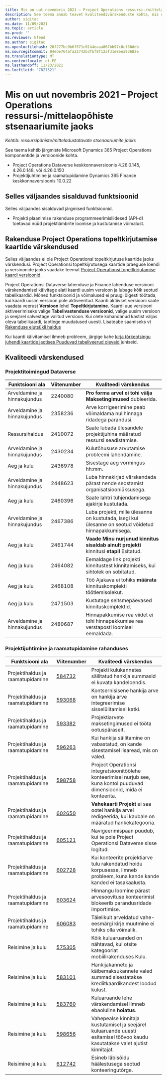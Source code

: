 ```yaml
---
title: Mis on uut novembris 2021 – Project Operations ressursi-/mittelaopõhiste stsenaariumite jaoks
description: See teema annab teavet kvaliteedivärskenduste kohta, mis on saadaval Project Operationsi 2021. aasta novembri väljaandes ressursi/ladustamata stsenaariumide jaoks.
author: sigitac
ms.date: 11/09/2021
ms.topic: article
ms.prod: ''
ms.reviewer: kfend
ms.author: sigitac
ms.openlocfilehash: 20f277bc9b6f571c0144eaaa867bb97c0cf30ddb
ms.sourcegitcommit: 04ebe764afa22742b3fbf8f12af31e8eea93682e
ms.translationtype: MT
ms.contentlocale: et-EE
ms.lasthandoff: 11/23/2021
ms.locfileid: "7827321"
---
```

# <a name="whats-new-november-2021---project-operations-for-resourcenon-stocked-based-scenarios"></a>Mis on uut novembris 2021 – Project Operations ressursi-/mittelaopõhiste stsenaariumite jaoks

*Kehtib: ressursipõhiste/mitteladustatavate stsenaariumite jaoks*

See teema kehtib järgmiste Microsoft Dynamics 365 Project Operations komponentide ja versioonide kohta.

- Project Operations Dataverse keskkonnaversioonis 4.26.0.145, 4.26.0.148, või 4.26.0.150
- Projektijuhtimine ja raamatupidamine Dynamics 365 Finance keskkonnaversioonis 10.0.22

## <a name="features-included-in-this-release"></a>Selles väljaandes sisalduvad funktsioonid

Selles väljaandes sisalduvad järgmised funktsioonid.

- Projekti plaanimise rakenduse programmeerimisliidesed (API-d) toetavad nüüd projektiämbrite loomise ja kustutamise võimalust.

## <a name="project-operations-dual-write-maps-updates"></a>Rakenduse Project Operations topeltkirjutamise kaartide värskendused

Selles väljaandes ei ole Project Operationsi topeltkirjutuse kaartide jaoks värskendusi. Project Operationsi topeltkijrutusega kaartide praeguse loendi ja versioonide jaoks vaadake teemat [Project Operationsi topeltkirjutamise kaardi versioonid](/dynamics365/project-operations/environment/resource-dual-write-maps).

Project Operationsi Dataverse lahenduse ja Finance lahenduse versiooni värskendamisel käivitage alati kaardi uusim versioon ja lubage kõik seotud tabelikaardid. Mõned funktsioonid ja võimalused ei pruugi õigesti töötada, kui kaardi uusim versioon pole aktiveeritud. Kaardi aktiivset versiooni saate vaadata veerust **Versioon** lehel **Topeltkirjutamine**. Kaardi uue versiooni aktiveerimiseks valige **Tabelivastenduse versioonid**, valige uusim versioon ja seejärel salvestage valitud versioon. Kui olete kohandanud kastist väljas oleva tabelikaardi, taotlege muudatused uuesti. Lisateabe saamiseks vt [Rakenduse elutsükli haldus](/dynamics365/fin-ops-core/dev-itpro/data-entities/dual-write/app-lifecycle-management)

Kui kaardi käivitamisel ilmneb probleem, järgige kahe [kirja tõrkeotsingu juhendi kaartide jaotises Puuduvad tabeliveerud olevaid](/dynamics365/fin-ops-core/dev-itpro/data-entities/dual-write/dual-write-troubleshooting-finops-upgrades#missing-table-columns-issue-on-maps) juhiseid.

## <a name="quality-updates"></a>Kvaliteedi värskendused

### <a name="project-operations-in-dataverse"></a>Projektitoimingud Dataverse

| Funktsiooni ala | Viitenumber | Kvaliteedi värskendus |
| --- | --- | --- |
| Arveldamine ja hinnakujundus | 2240080 | **Pro forma arvel ei tohi välja Maksetingimused** dubleerida. |
| Arveldamine ja hinnakujundus | 2358236 | Arve korrigeerimine peab võimaldama nullhinnaga ridadega parandusi. |
| Ressursihaldus | 2410072 | Saate lubada ülesandele projektijuhina määratud ressursi seadistamise. |
| Arveldamine ja hinnakujundus | 2430234 | Kulutõhususe arvutamise probleemi lahendamine. |
| Aeg ja kulu | 2436978 | Sisestage aeg vormingus hh:mm. |
| Arveldamine ja hinnakujundus | 2448623 | Luba hinnakirjad värskendada pärast nende seostamist organisatsiooniüksusega. |
| Aeg ja kulu | 2460396 | Saate lahtri tühjendamisega ajakirje kustutada. |
| Arveldamine ja hinnakujundus | 2467386 | Luba projekti, mille ülesanne on kustutada, isegi kui ülesanne on seotud võidetud hinnapakkumisega. |
| Aeg ja kulu | 2461744 | **Vaade Minu nurjunud kinnitus sisaldab ainult projekti** kinnitusi **etapil** Esitatud. |
| Aeg ja kulu | 2464082 | Eemaldage link projekti kinnitustest kinnitamiseks, kui sihtolek on sobitatud. |
| Aeg ja kulu | 2468108 | Töö Ajakava ei tohiks **määrata** kinnituskomplekti töötlemisolekut. |
| Aeg ja kulu | 2471503 | Kustutage seitsmepäevased kinnituskomplektid. |
| Arveldamine ja hinnakujundus | 2480687 | Hinnapakkumise rea viidet ei tohi hinnapakkumise rea verstaposti loomisel eemaldada. |

### <a name="project-management-and-accounting-in-finance"></a>Projektijuhtimine ja raamatupidamine rahanduses

| Funktsiooni ala | Viitenumber | Kvaliteedi värskendus |
| --- | --- | --- |
| Projektihaldus ja raamatupidamine | [584732](https://fix.lcs.dynamics.com/Issue/Details/?bugId=584732) | Projekti kulukannetes säilitatud hankija summasid ei kuvata kandeloendis. |
| Projektihaldus ja raamatupidamine | [593068](https://fix.lcs.dynamics.com/Issue/Details/?bugId=593068) | Kontsernisisene hankija arve on hankija arve integreerimise sisselülitamisel katki. |
| Projektihaldus ja raamatupidamine | [593382](https://fix.lcs.dynamics.com/Issue/Details/?bugId=593382) | Projektiarvete maksetingimused ei tööta ootuspäraselt. |
| Projektihaldus ja raamatupidamine | [596263](https://fix.lcs.dynamics.com/Issue/Details/?bugId=596263) | Kui hankija säilitamine on vabastatud, on kande sisestamisel lisaread, mis on valed. |
| Projektihaldus ja raamatupidamine | [598758](https://fix.lcs.dynamics.com/Issue/Details/?bugId=598758) | Project Operationsi integratsioonitöölehe konteerimisel nurjub see, kuna kontol puuduvad dimensioonid, mida ei konteerita. |
| Projektihaldus ja raamatupidamine | [602650](https://fix.lcs.dynamics.com/Issue/Details/?bugId=602650) | **Vahekaarti Projekt** ei saa ootel hankija arvel redigeerida, kui kaubale on määratud hankekategooria. |
| Projektihaldus ja raamatupidamine | [605121](https://fix.lcs.dynamics.com/Issue/Details/?bugId=605121) | Navigeerimispaan puudub, kui te pole Project Operationsi Dataverse sisse logitud. |
| Projektihaldus ja raamatupidamine | [602728](https://fix.lcs.dynamics.com/Issue/Details/?bugId=602728) | Kui konteerite projektiarve tulu rakendatud hoidu korpusesse, ilmneb probleem, kuna kande kande kanded ei tasakaalusta. |
| Projektihaldus ja raamatupidamine | [603624](https://fix.lcs.dynamics.com/Issue/Details/?bugId=603624) | Hinnangu loomine pärast arvesoovituse konteerimist blokeerib parandusridade importimise. |
| Projektihaldus ja raamatupidamine | [606083](https://fix.lcs.dynamics.com/Issue/Details/?bugId=606083) | Täielikult arveldatud vahe-eesmärgi kirje muutmine ei tohiks olla võimalik. |
| Reisimine ja kulu | [575305](https://fix.lcs.dynamics.com/Issue/Details/?bugId=575305) | Kõik kuluaruanded on nähtavad, kui otsite kategooriat mobiilirakenduses Kulu. |
| Reisimine ja kulu | [583101](https://fix.lcs.dynamics.com/Issue/Details/?bugId=583101) | Hankijakannete ja käibemaksukannete valed summad sisestatakse krediitkaardikandest loodud kulust. |
| Reisimine ja kulu | [583760](https://fix.lcs.dynamics.com/Issue/Details/?bugId=583760) | Kuluaruande lehe värskendamisel ilmneb ebaoluline **hoiatus**. |
| Reisimine ja kulu | [598656](https://fix.lcs.dynamics.com/Issue/Details/?bugId=598656) | Vahepealse kinnitaja kustutamisel ja seejärel kuluaruande uuesti esitamisel töövoo kaudu kasutatakse valet ajutist kinnitajat. |
| Reisimine ja kulu | [612742](https://fix.lcs.dynamics.com/Issue/Details/?bugId=612742) | Esineb läbisõidu häälestusega seotud konteeringutõrge. |
